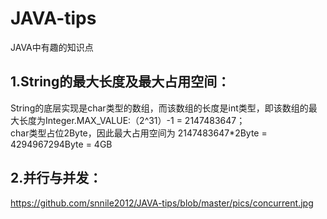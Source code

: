 # JAVA-tips
JAVA中有趣的知识点  
## 1.String的最大长度及最大占用空间：
String的底层实现是char类型的数组，而该数组的长度是int类型，即该数组的最大长度为Integer.MAX_VALUE:（2^31）-1 = 2147483647；  
char类型占位2Byte，因此最大占用空间为 2147483647*2Byte = 4294967294Byte = 4GB
 
## 2.并行与并发：
https://github.com/snnile2012/JAVA-tips/blob/master/pics/concurrent.jpg
